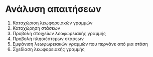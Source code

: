 # Ανάλυση απαιτήσεων
1) Καταχώριση λεωφορειακών γραμμών  
2) Καταχώρηση στάσεων
3) Προβολή στοιχείων λεοφωρειακής γραμμής
4) Προβολή  πλησιέστερων στάσεων 
5) Εμφάνιση λεωφωρειακών γραμμών που περνάνε από μια στάση
6) Σχεδίαση λεωφορειακής γραμμής
